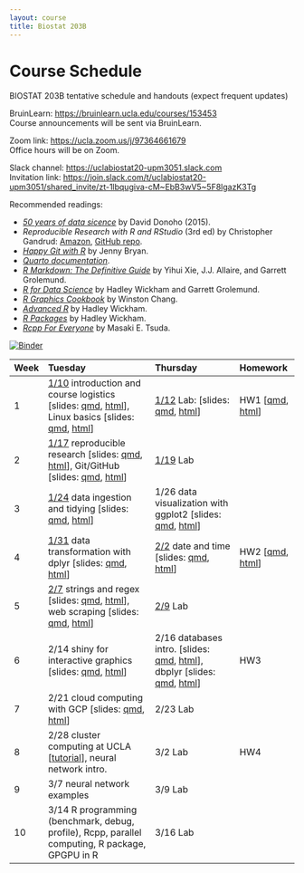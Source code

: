 ```yaml
---
layout: course
title: Biostat 203B
---
```


# Course Schedule

BIOSTAT 203B tentative schedule and handouts (expect frequent updates)

BruinLearn: <https://bruinlearn.ucla.edu/courses/153453>  
Course announcements will be sent via BruinLearn. 

Zoom link: <https://ucla.zoom.us/j/97364661679>  
Office hours will be on Zoom.  

Slack channel: <https://uclabiostat20-upm3051.slack.com>  
Invitation link: <https://join.slack.com/t/uclabiostat20-upm3051/shared_invite/zt-1lbqugiva-cM~EbB3wV5~5F8lgazK3Tg>

Recommended readings:  

* [_50 years of data sicence_](https://ucla-biostat-257.github.io/2022spring/readings/Donoho15FiftyYearsDataScience.pdf) by David Donoho (2015).  
* _Reproducible Research with R and RStudio_ (3rd ed) by Christopher Gandrud: [Amazon](https://www.amazon.com/Reproducible-Research-RStudio-Chapman-Hall-dp-0367144026/dp/0367144026/ref=dp_ob_title_bk), [GitHub repo](https://github.com/christophergandrud/Rep-Res-Book).  
* [_Happy Git with R_](http://happygitwithr.com) by Jenny Bryan.  
* [_Quarto documentation_](https://quarto.org/docs/guide/).  
* [_R Markdown: The Definitive Guide_](https://bookdown.org/yihui/rmarkdown/) by Yihui Xie, J.J. Allaire, and Garrett Grolemund.  
* [_R for Data Science_](http://r4ds.had.co.nz) by Hadley Wickham and Garrett Grolemund.  
* [_R Graphics Cookbook_](https://r-graphics.org) by Winston Chang.   
* [_Advanced R_](http://adv-r.had.co.nz) by Hadley Wickham.  
* [_R Packages_](http://r-pkgs.had.co.nz) by Hadley Wickham.  
* [_Rcpp For Everyone_](https://teuder.github.io/rcpp4everyone_en/) by Masaki E. Tsuda.  

[![Binder](https://mybinder.org/badge_logo.svg)](https://mybinder.org/v2/gh/ucla-biostat-203b/2023winter/master?urlpath=rstudio)

| Week | Tuesday | Thursday | Homework |
|:-----------|:------------|:------------|:------------|
| 1 | [1/10](https://ucla-biostat-203b.github.io/2023winter/biostat203bwinter2023/2023/01/10/week1-day1.html) introduction and course logistics \[slides: [qmd](https://raw.githubusercontent.com/ucla-biostat-203b/2023winter/master/slides/01-intro/intro.qmd), [html](../slides/01-intro/intro.html)\], Linux basics \[slides: [qmd](https://raw.githubusercontent.com/ucla-biostat-203b/2023winter/master/slides/02-linux/linux.qmd), [html](../slides/02-linux/linux.html)\] | [1/12](https://ucla-biostat-203b.github.io/2023winter/biostat203bwinter2023/2023/01/12/week1-day2.html) Lab: \[slides: [qmd](https://raw.githubusercontent.com/ucla-biostat-203b/2023winter/master/labs/lab01/lab01.qmd), [html](../labs/lab01/lab01.html)\] | HW1 \[[qmd](https://raw.githubusercontent.com/ucla-biostat-203b/2023winter/master/hw/hw1/hw1.qmd), [html](../hw/hw1/hw1.html)\] |    
| 2 | [1/17](https://ucla-biostat-203b.github.io/2023winter/biostat203bwinter2023/2023/01/17/week2-day1.html) reproducible research \[slides: [qmd](https://raw.githubusercontent.com/ucla-biostat-203b/2023winter/master/slides/03-repres/repres.qmd), [html](../slides/03-repres/repres.html)\], Git/GitHub \[slides: [qmd](https://raw.githubusercontent.com/ucla-biostat-203b/2023winter/master/slides/04-git/git.qmd), [html](../slides/04-git/git.html)\] | [1/19](https://ucla-biostat-203b.github.io/2023winter/biostat203bwinter2023/2023/01/19/week2-day2.html) Lab | |    
| 3 | [1/24](https://ucla-biostat-203b.github.io/2023winter/biostat203bwinter2023/2023/01/24/week3-day1.html) data ingestion and tidying \[slides: [qmd](https://raw.githubusercontent.com/ucla-biostat-203b/2023winter/master/slides/05-tidy/tidy.qmd), [html](../slides/05-tidy/tidy.html)\] | 1/26 data visualization with ggplot2 \[slides: [qmd](https://raw.githubusercontent.com/ucla-biostat-203b/2023winter/master/slides/06-vis/ggplot2.qmd), [html](../slides/06-vis/ggplot2.html)\] | |  
| 4 | [1/31](https://ucla-biostat-203b.github.io/2023winter/biostat203bwinter2023/2023/01/31/week4-day1.html) data transformation with dplyr \[slides: [qmd](https://raw.githubusercontent.com/ucla-biostat-203b/2023winter/master/slides/07-dplyr/dplyr.qmd), [html](../slides/07-dplyr/dplyr.html)\] | [2/2](https://ucla-biostat-203b.github.io/2023winter/biostat203bwinter2023/2023/02/02/week4-day2.html) date and time \[slides: [qmd](https://raw.githubusercontent.com/ucla-biostat-203b/2023winter/master/slides/08-datetime/datetime.qmd), [html](../slides/08-datetime/datetime.html)\] | HW2 \[[qmd](https://raw.githubusercontent.com/ucla-biostat-203b/2023winter/master/hw/hw2/hw2.qmd), [html](../hw/hw2/hw2.html)\] |     
| 5 | [2/7](https://ucla-biostat-203b.github.io/2023winter/biostat203bwinter2023/2023/02/07/week5-day1.html) strings and regex \[slides: [qmd](https://raw.githubusercontent.com/ucla-biostat-203b/2023winter/master/slides/09-strings/stringr.qmd), [html](../slides/09-strings/stringr.html)\], web scraping \[slides: [qmd](https://raw.githubusercontent.com/ucla-biostat-203b/2023winter/master/slides/10-scraping/scraping.qmd), [html](../slides/10-scraping/scraping.html)\] | [2/9](https://ucla-biostat-203b.github.io/2023winter/biostat203bwinter2023/2023/02/09/week5-day2.html) Lab | |  
| 6 | 2/14 shiny for interactive graphics \[slides: [qmd](https://raw.githubusercontent.com/ucla-biostat-203b/2023winter/master/slides/11-shiny/shiny.qmd), [html](../slides/11-shiny/shiny.html)\] | 2/16  databases intro. \[slides: [qmd](https://raw.githubusercontent.com/ucla-biostat-203b/2023winter/master/slides/12-dbplyry/dbintro.qmd), [html](../slides/12-dbplyr/dbintro.html)\], dbplyr \[slides: [qmd](https://raw.githubusercontent.com/ucla-biostat-203b/2023winter/master/slides/12-dbplyr/dbplyr.qmd), [html](../slides/12-dbplyr/dbplyr.html)\] | HW3 |    
| 7 | 2/21 cloud computing with GCP \[slides: [qmd](https://raw.githubusercontent.com/ucla-biostat-203b/2023winter/master/slides/13-gcp/gcp.qmd), [html](../slides/13-gcp/gcp.html)\] | 2/23 Lab | |   
| 8 | 2/28 cluster computing at UCLA \[[tutorial](https://github.com/chris-german/Hoffman2Tutorials)\], neural network intro. | 3/2 Lab | HW4 |    
| 9 | 3/7 neural network examples | 3/9 Lab | |   
| 10 | 3/14 R programming (benchmark, debug, profile), Rcpp, parallel computing, R package, GPGPU in R | 3/16 Lab | | 
